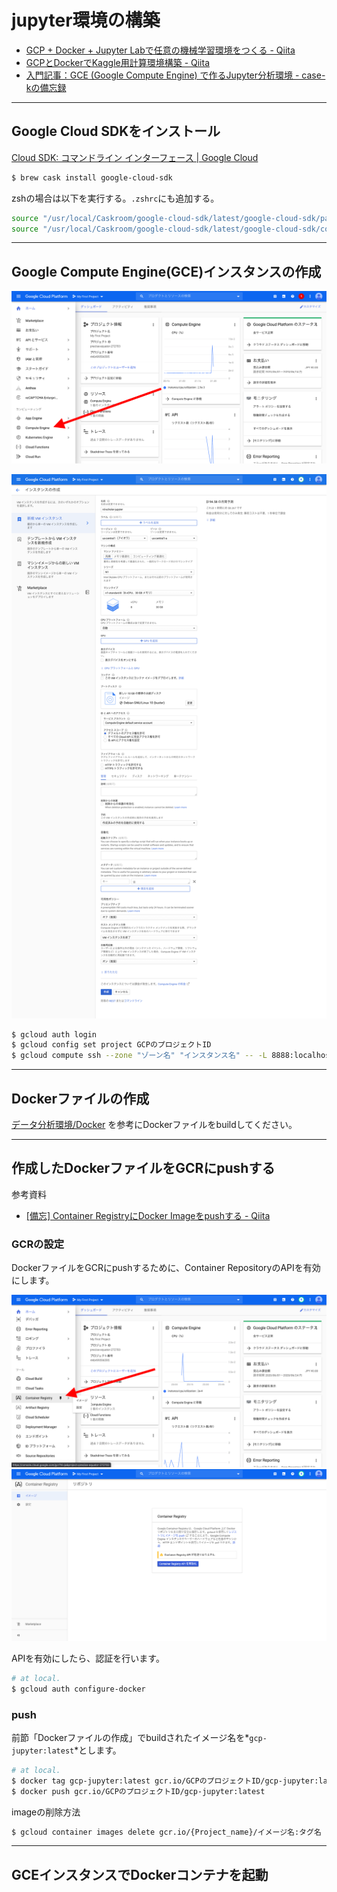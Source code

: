 # jupyter環境の構築

 - [GCP + Docker + Jupyter Labで任意の機械学習環境をつくる - Qiita](https://qiita.com/kazuki_hayakawa/items/d14076fe07ae8b900930)
 - [GCPとDockerでKaggle用計算環境構築 - Qiita](https://qiita.com/lain21/items/a33a39d465cd08b662f1)
 - [入門記事：GCE (Google Compute Engine) で作るJupyter分析環境 - case-kの備忘録](https://www.case-k.jp/entry/2019/06/29/164802)

---
## Google Cloud SDKをインストール
[Cloud SDK: コマンドライン インターフェース  |  Google Cloud](https://cloud.google.com/sdk/)

```bash
$ brew cask install google-cloud-sdk
```

zshの場合は以下を実行する。`.zshrc`にも追加する。
```bash
source "/usr/local/Caskroom/google-cloud-sdk/latest/google-cloud-sdk/path.zsh.inc"
source "/usr/local/Caskroom/google-cloud-sdk/latest/google-cloud-sdk/completion.zsh.inc"
```

----
## Google Compute Engine(GCE)インスタンスの作成

![](./img/GCEインスタンスの作成/GCEインスタンスを選択.png)

![](./img/GCEインスタンスの作成/GCEインスタンスの設定例.png)

```bash
$ gcloud auth login
$ gcloud config set project GCPのプロジェクトID
$ gcloud compute ssh --zone "ゾーン名" "インスタンス名" -- -L 8888:localhost:8888
```

---
## Dockerファイルの作成
[データ分析環境/Docker](https://github.com/gtaiyou24/ML/tree/master/%E3%83%87%E3%83%BC%E3%82%BF%E5%88%86%E6%9E%90%E7%92%B0%E5%A2%83/Docker) を参考にDockerファイルをbuildしてください。

---
## 作成したDockerファイルをGCRにpushする
参考資料

 - [[備忘] Container RegistryにDocker Imageをpushする - Qiita](https://qiita.com/Hyperion13fleet/items/b48560c961de40bf1ce9)

### GCRの設定
DockerファイルをGCRにpushするために、Container RepositoryのAPIを有効にします。

![](./img/GCRにpush/Container%20Repositoryを選択.png)
![](./img/GCRにpush/APIを有効化.png)

APIを有効にしたら、認証を行います。
```bash
# at local.
$ gcloud auth configure-docker
```

### push
前節「Dockerファイルの作成」でbuildされたイメージ名を*`gcp-jupyter:latest`*とします。
```bash
# at local.
$ docker tag gcp-jupyter:latest gcr.io/GCPのプロジェクトID/gcp-jupyter:latest
$ docker push gcr.io/GCPのプロジェクトID/gcp-jupyter:latest
```

imageの削除方法
```bash
$ gcloud container images delete gcr.io/{Project_name}/イメージ名:タグ名 --force-delete-tags
```

---
## GCEインスタンスでDockerコンテナを起動


